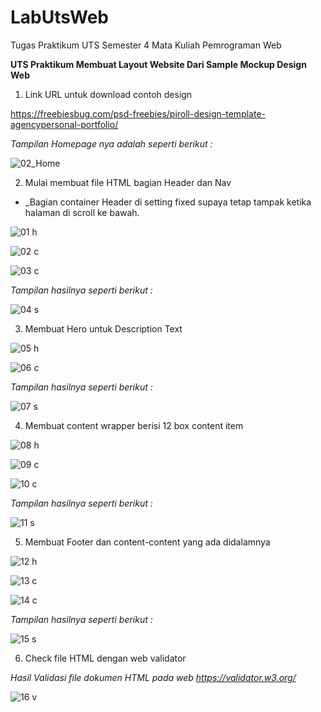 # LabUtsWeb
Tugas Praktikum UTS Semester 4 Mata Kuliah Pemrograman Web


**UTS Praktikum Membuat Layout Website Dari Sample Mockup Design Web**

1. Link URL untuk download contoh design 

https://freebiesbug.com/psd-freebies/piroll-design-template-agencypersonal-portfolio/


_Tampilan Homepage nya adalah seperti berikut :_

![02_Home](https://user-images.githubusercontent.com/56189248/117530579-1dbbb580-b008-11eb-8c9f-b0fac71f9143.jpg)

2. Mulai membuat file HTML bagian Header dan Nav
+ _Bagian container Header di setting fixed supaya tetap tampak ketika halaman di scroll ke bawah.

![01 h](https://user-images.githubusercontent.com/56189248/117530395-311a5100-b007-11eb-9b86-342c54652457.png)

![02 c](https://user-images.githubusercontent.com/56189248/117530397-31b2e780-b007-11eb-975b-aaab850e25e0.png)

![03 c](https://user-images.githubusercontent.com/56189248/117530398-324b7e00-b007-11eb-98d2-272e1390ec55.png)



_Tampilan hasilnya seperti berikut :_

![04 s](https://user-images.githubusercontent.com/56189248/117530399-324b7e00-b007-11eb-8bbd-4671124d8fab.png)


3. Membuat Hero untuk Description Text

![05 h](https://user-images.githubusercontent.com/56189248/117530401-32e41480-b007-11eb-8145-bce02b84c41c.png)

![06 c](https://user-images.githubusercontent.com/56189248/117530402-337cab00-b007-11eb-9537-597df5f304bc.png)


_Tampilan hasilnya seperti berikut :_

![07 s](https://user-images.githubusercontent.com/56189248/117530403-337cab00-b007-11eb-9ad3-4ebabdbf7ddf.png)


4. Membuat content wrapper berisi 12 box content item 

![08 h](https://user-images.githubusercontent.com/56189248/117530404-34154180-b007-11eb-85b0-30a4a4b57e7e.png)

![09 c](https://user-images.githubusercontent.com/56189248/117530386-2c559d00-b007-11eb-8b6c-be6209a57ead.png)

![10 c](https://user-images.githubusercontent.com/56189248/117530387-2e1f6080-b007-11eb-879e-4274ec18e4cd.png)


_Tampilan hasilnya seperti berikut :_

![11 s](https://user-images.githubusercontent.com/56189248/117530388-2e1f6080-b007-11eb-96ce-bec7b653f915.png)


5. Membuat Footer dan content-content yang ada didalamnya

![12 h](https://user-images.githubusercontent.com/56189248/117530389-2f508d80-b007-11eb-9a56-6dd69ecaac39.png)

![13 c](https://user-images.githubusercontent.com/56189248/117530390-2f508d80-b007-11eb-98e5-b69c4320ce36.png)

![14 c](https://user-images.githubusercontent.com/56189248/117530392-2fe92400-b007-11eb-8771-48c9e78f7c40.png)


_Tampilan hasilnya seperti berikut :_

![15 s](https://user-images.githubusercontent.com/56189248/117530393-3081ba80-b007-11eb-8040-1589d5116e3f.png)


6. Check file HTML dengan web validator


_Hasil Validasi file dokumen HTML pada web https://validator.w3.org/_


![16 v](https://user-images.githubusercontent.com/56189248/117530394-311a5100-b007-11eb-8672-620a900409fc.png)




